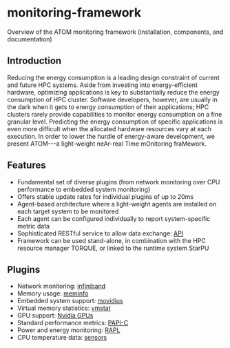 # monitoring-framework
Overview of the ATOM monitoring framework (installation, components, and documentation)

## Introduction
Reducing the energy consumption is a leading design constraint of current and future HPC systems. Aside from investing into energy-efficient hardware, optimizing applications is key to substantially reduce the energy consumption of HPC cluster. Software developers, however, are usually in the dark when it gets to energy consumption of their applications; HPC clusters rarely provide capabilities to monitor energy consumption on a fine granular level. Predicting the energy consumption of specific applications is even more difficult when the allocated hardware resources vary at each execution. In order to lower the hurdle of energy-aware development, we present ATOM---a light-weight neAr-real Time mOnitoring fraMework.

## Features
- Fundamental set of diverse plugins (from network monitoring over CPU performance to embedded system monitoring)
- Offers stable update rates for individual plugins of up to 20ms
- Agent-based architecture where a light-weight agents are installed on each target system to be monitored
- Each agent can be configured individually to report system-specific metric data
- Sophisticated RESTful service to allow data exchange: [API](https://excess-project.github.io/monitoring-server)
- Framework can be used stand-alone, in combination with the HPC resource manager TORQUE, or linked to the runtime system StarPU 

## Plugins
- Network monitoring: [infiniband](github/monitoring-agent/src/c/infiniband/README.md)
- Memory usage: [meminfo](https://github.com/excess-project/monitoring-agent/src/c/meminfo/README.md)
- Embedded system support: [movidius](c/movidius_arduino)
- Virtual memory statistics: [vmstat](c/vmstat/README.md)
- GPU support: [Nvidia GPUs](c/nvidia/README.md)
- Standard performance metrics: [PAPI-C](c/papi/README.md)
- Power and energy monitoring: [RAPL](c/rapl/README.md)
- CPU temperature data: [sensors](c/sensors/README.md)

